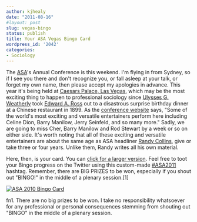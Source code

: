 ```yaml
---
author: kjhealy
date: "2011-08-16"
#layout: post
slug: vegas-bingo
status: publish
title: Your ASA Vegas Bingo Card
wordpress_id: '2042'
categories:
- Sociology
---
```


The [ASA](http://asanet.org/)'s Annual Conference is this weekend. I'm flying in from Sydney, so if I see you there and don't recognize you, or fall asleep at your talk, or forget my own name, then please accept my apologies in advance. This year it's being held at [Caesars Palace, Las Vegas](http://www.caesarspalace.com/), which may be the most exciting thing to happen to professional sociology since [Ulysses G. Weatherly](http://www2.asanet.org/governance/weatherly.html) took [Edward A. Ross](http://en.wikipedia.org/wiki/Edward_A._Ross%20) out to a disastrous surprise birthday dinner at a Chinese restaurant in 1899. As the [conference website](http://asanet.org/AM2011/index.cfm) says, "Some of the world's most exciting and versatile entertainers perform here including Celine Dion, Barry Manilow, Jerry Seinfeld, and so many more." Sadly, we are going to miss Cher, Barry Manilow and Rod Stewart by a week or so on either side. It's worth noting that all of these exciting and versatile entertainers are about the same age as ASA headliner [Randy Collins](http://sociology.sas.upenn.edu/r_collins), give or take three or four years. Unlike them, Randy writes all his own material.

Here, then, is your card. You can [click for a larger version](http://kieranhealy.org/files/misc/asabingo2011.png). Feel free to toot your Bingo progress on the Twitter using this custom-made [\#ASA2011](https://twitter.com/#!/search/realtime/#ASA2011) hashtag. Remember, there are BIG PRIZES to be won, especially if you shout out "BINGO!" in the middle of a plenary session.[1]

[![ASA 2010 Bingo Card](http://kieranhealy.org/files/misc/asabingo2011-sm.png)](http://kieranhealy.org/files/misc/asabingo2011.png)

fn1. There are no big prizes to be won. I take no responsibility whatsoever for any professional or personal consequences stemming from shouting out "BINGO" in the middle of a plenary session.
